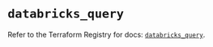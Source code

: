 # `databricks_query`

Refer to the Terraform Registry for docs: [`databricks_query`](https://registry.terraform.io/providers/databricks/databricks/1.59.0/docs/resources/query).
